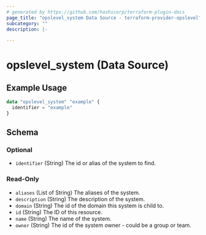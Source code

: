 ```yaml
---
# generated by https://github.com/hashicorp/terraform-plugin-docs
page_title: "opslevel_system Data Source - terraform-provider-opslevel"
subcategory: ""
description: |-
  
---
```


# opslevel_system (Data Source)



## Example Usage

```terraform
data "opslevel_system" "example" {
  identifier = "example"
}
```

<!-- schema generated by tfplugindocs -->
## Schema

### Optional

- `identifier` (String) The id or alias of the system to find.

### Read-Only

- `aliases` (List of String) The aliases of the system.
- `description` (String) The description of the system.
- `domain` (String) The id of the domain this system is child to.
- `id` (String) The ID of this resource.
- `name` (String) The name of the system.
- `owner` (String) The id of the system owner - could be a group or team.


